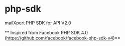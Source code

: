 # php-sdk
mailXpert PHP SDK for API V2.0

** Inspired from Facebook PHP SDK 4.0 (https://github.com/facebook/facebook-php-sdk-v4)**
